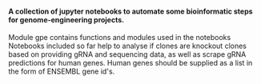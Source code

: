 #### A collection of jupyter notebooks to automate some bioinformatic steps for genome-engineering projects.
Module gpe contains functions and modules used in the notebooks
Notebooks included so far help to analyse if clones are knockout clones based on providing gRNA and sequencing data, as well as scrape gRNA predictions for human genes.
Human genes should be supplied as a list in the form of ENSEMBL gene id's.
